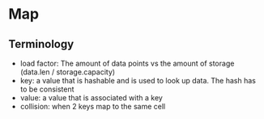 # Map

## Terminology

- load factor: The amount of data points vs the amount of storage (data.len / storage.capacity)
- key: a value that is hashable and is used to look up data. The hash has to be consistent
- value: a value that is associated with a key
- collision: when 2 keys map to the same cell
